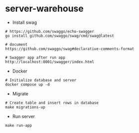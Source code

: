 # server-warehouse

- Install swag
```shell
# https://github.com/swaggo/echo-swagger
go install github.com/swaggo/swag/cmd/swag@latest

# document
https://github.com/swaggo/swag#declarative-comments-format

# Swagger app after run app
http://localhost:8001/swagger/index.html

```

- Docker 
```shell
# Initialize database and server 
docker compose up -d 
```

- Migrate 
```shell
# Create table and insert rows in database
make migrations-up
```

- Run server 
```shell
make run-app
```

